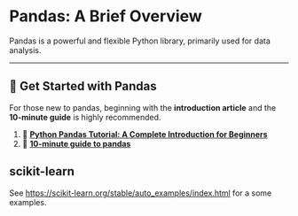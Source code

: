 # Pandas: A Brief Overview

Pandas is a powerful and flexible Python library, primarily used for data analysis.

---

## 🚀 **Get Started with Pandas**

For those new to pandas, beginning with the **introduction article** and the **10-minute guide** is highly recommended.


1. 📗 [**Python Pandas Tutorial: A Complete Introduction for Beginners**](https://www.learndatasci.com/tutorials/python-pandas-tutorial-complete-introduction-for-beginners/)
2. 📘 [**10-minute guide to pandas**](https://pandas.pydata.org/docs/user_guide/10min.html)


## **scikit-learn**
See https://scikit-learn.org/stable/auto_examples/index.html for a some examples.